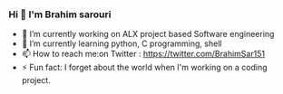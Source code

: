 ### Hi 👋 I'm Brahim sarouri

- 🔭 I’m currently working on ALX project based Software engineering
- 🌱 I’m currently learning python, C programming, shell
- 📫 How to reach me:on Twitter : https://twitter.com/BrahimSar151
- ⚡ Fun fact: I forget about the world when I'm working on a coding project.
